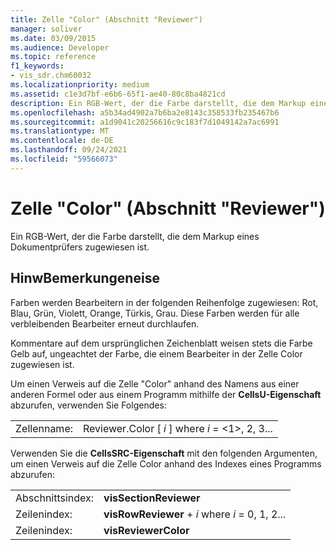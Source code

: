 ```yaml
---
title: Zelle "Color" (Abschnitt "Reviewer")
manager: soliver
ms.date: 03/09/2015
ms.audience: Developer
ms.topic: reference
f1_keywords:
- vis_sdr.chm60032
ms.localizationpriority: medium
ms.assetid: c1e3d7bf-e6b6-65f1-ae40-80c8ba4821cd
description: Ein RGB-Wert, der die Farbe darstellt, die dem Markup eines Dokumentprüfers zugewiesen ist.
ms.openlocfilehash: a5b34ad4902a7b6ba2e8143c358533fb235467b6
ms.sourcegitcommit: a1d9041c20256616c9c183f7d1049142a7ac6991
ms.translationtype: MT
ms.contentlocale: de-DE
ms.lasthandoff: 09/24/2021
ms.locfileid: "59566073"
---
```

# <a name="color-cell-reviewer-section"></a>Zelle "Color" (Abschnitt "Reviewer")

Ein RGB-Wert, der die Farbe darstellt, die dem Markup eines Dokumentprüfers zugewiesen ist. 
  
## <a name="remarks"></a>HinwBemerkungeneise

Farben werden Bearbeitern in der folgenden Reihenfolge zugewiesen: Rot, Blau, Grün, Violett, Orange, Türkis, Grau. Diese Farben werden für alle verbleibenden Bearbeiter erneut durchlaufen. 
  
Kommentare auf dem ursprünglichen Zeichenblatt weisen stets die Farbe Gelb auf, ungeachtet der Farbe, die einem Bearbeiter in der Zelle Color zugewiesen ist. 
  
Um einen Verweis auf die Zelle "Color" anhand des Namens aus einer anderen Formel oder aus einem Programm mithilfe der **CellsU-Eigenschaft** abzurufen, verwenden Sie Folgendes: 
  
|||
|:-----|:-----|
| Zellenname:  <br/> | Reviewer.Color [  *i*  ] where  *i*  = <1>, 2, 3...  <br/> |
   
Verwenden Sie die **CellsSRC-Eigenschaft** mit den folgenden Argumenten, um einen Verweis auf die Zelle Color anhand des Indexes eines Programms abzurufen: 
  
|||
|:-----|:-----|
| Abschnittsindex:  <br/> |**visSectionReviewer** <br/> |
| Zeilenindex:  <br/> |**visRowReviewer**  +   *i* where *i* = 0, 1, 2...  <br/> |
| Zeilenindex:  <br/> |**visReviewerColor** <br/> |
   

